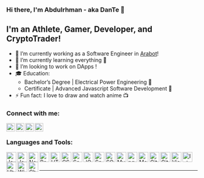 ### Hi there, I'm Abdulrhman - aka DanTe 👋

## I'm an Athlete, Gamer, Developer, and CryptoTrader!
- 🔭 I’m currently working as a Software Engineer in [Arabot][website]!
- 🌱 I’m currently learning everything 🤣
- 🔗 I’m looking to work on DApps !
- 🎓 Education: 
    - Bachelor’s Degree | Electrical Power Engineering 🔌
    - Certificate | Advanced Javascript Software Development 🔧
- ⚡ Fun fact: I love to draw and watch anime 📺 

### Connect with me:

[<img align="left" alt="dantemessy | LinkedIn" width="22px" src="https://cdn.jsdelivr.net/npm/simple-icons@v3/icons/linkedin.svg" />][linkedin]
[<img align="left" alt="dantemessy | facebook" width="22px" src="https://cdn.jsdelivr.net/npm/simple-icons@3.3.0/icons/facebook.svg" />][facebook]
[<img align="left" alt="dantemessy | Twitter" width="22px" src="https://cdn.jsdelivr.net/npm/simple-icons@v3/icons/twitter.svg" />][twitter]
[<img align="left" alt="codeSTACKr | Instagram" width="22px" src="https://cdn.jsdelivr.net/npm/simple-icons@v3/icons/instagram.svg" />][instagram]

<br />

### Languages and Tools:

<img align="left" alt="JavaScript" width="26px" src="https://cdn.jsdelivr.net/npm/simple-icons@3.3.0/icons/javascript.svg" />
<img align="left" alt="Java" width="26px" src="https://cdn.jsdelivr.net/npm/simple-icons@3.3.0/icons/java.svg" />
<img align="left" alt="Node.js" width="26px" src="https://cdn.jsdelivr.net/npm/simple-icons@3.4.0/icons/node-dot-js.svg" />
<img align="left" alt="React" width="26px" src="https://cdn.jsdelivr.net/npm/simple-icons@3.4.0/icons/react.svg" />
<img align="left" alt="HTML5" width="26px" src="https://cdn.jsdelivr.net/npm/simple-icons@3.4.0/icons/html5.svg" />
<img align="left" alt="CSS3" width="26px" src="https://cdn.jsdelivr.net/npm/simple-icons@3.4.0/icons/css3.svg" />
<img align="left" alt="Sass" width="26px" src="https://cdn.jsdelivr.net/npm/simple-icons@3.4.0/icons/sass.svg" />
<img align="left" alt="JQuery" width="26px" src="https://cdn.jsdelivr.net/npm/simple-icons@3.3.0/icons/jquery.svg" />
<img align="left" alt="Spring" width="26px" src="https://cdn.jsdelivr.net/npm/simple-icons@3.3.0/icons/spring.svg" />
<img align="left" alt="SQL" width="26px" src="https://image.flaticon.com/icons/svg/29/29594.svg" />
<img align="left" alt="MySQL" width="26px" src="https://cdn.jsdelivr.net/npm/simple-icons@3.4.0/icons/mysql.svg" />
<img align="left" alt="pgSQL" width="26px" src="https://cdn.jsdelivr.net/npm/simple-icons@3.3.0/icons/postgresql.svg" />
<img align="left" alt="MongoDB" width="26px" src="https://cdn.jsdelivr.net/npm/simple-icons@3.4.0/icons/mongodb.svg" />
<img align="left" alt="Git" width="26px" src="https://cdn.jsdelivr.net/npm/simple-icons@3.4.0/icons/git.svg" />
<img align="left" alt="GitHub" width="26px" src="https://cdn.jsdelivr.net/npm/simple-icons@3.4.0/icons/github.svg" />
<img align="left" alt="Visual Studio Code" width="26px" src="https://cdn.jsdelivr.net/npm/simple-icons@3.4.0/icons/visualstudiocode.svg" />
<img align="left" alt="IntelliJ" width="26px" src="https://cdn.jsdelivr.net/npm/simple-icons@3.3.0/icons/intellijidea.svg" />
<img align="left" alt="Ubunto" width="26px" src="https://cdn.jsdelivr.net/npm/simple-icons@3.3.0/icons/ubuntu.svg" />
<img align="left" alt="Windows" width="26px" src="https://cdn.jsdelivr.net/npm/simple-icons@3.3.0/icons/windows.svg" />
<img align="left" alt="Chrome" width="26px" src="https://cdn.jsdelivr.net/npm/simple-icons@3.0.0/icons/googlechrome.svg" />

<br />
<br />

---

[website]: https://arabot.io
[twitter]: https://twitter.com/dantemessy
[instagram]: https://www.instagram.com/dante.messy
[facebook]: https://www.facebook.com/DanTe.Messy
[linkedin]: https://www.linkedin.com/in/abdulrhman-alharasis
